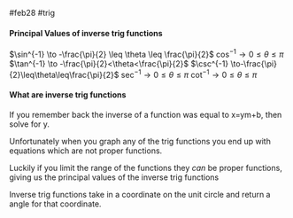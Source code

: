 
#feb28 #trig 

#### Principal Values of inverse trig functions 

$\sin^{-1} \to -\frac{\pi}{2} \leq \theta \leq \frac{\pi}{2}$
$\cos^{-1} \to 0\leq\theta\leq\pi$
$\tan^{-1} \to -\frac{\pi}{2}<\theta<\frac{\pi}{2}$
$\csc^{-1} \to-\frac{\pi}{2}\leq\theta\leq\frac{\pi}{2}$
$\sec^{-1}\to0\leq\theta\leq\pi$
$\cot^{-1}\to0\leq\theta\leq\pi$


#### What are inverse trig functions

If you remember back the inverse of a function was equal to x=ym+b, then solve for y.

Unfortunately when you graph any of the trig functions you end up with equations which are not proper functions.

Luckily if you limit the range of the functions they *can* be proper functions, giving us the principal values of the inverse trig functions


Inverse trig functions take in a coordinate on the unit circle and return a angle for that coordinate.